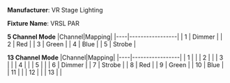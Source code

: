 **Manufacturer**: VR Stage Lighting

**Fixture Name**: VRSL PAR

**5 Channel Mode**
|Channel|Mapping|
|----|-----------------|
| 1  | Dimmer          |
| 2  | Red             |
| 3  | Green           |
| 4  | Blue            |
| 5  | Strobe          |


**13 Channel Mode**
|Channel|Mapping|
|----|-----------------|
| 1  |                 |
| 2  |                 |
| 3  |                 |
| 4  |                 |
| 5  |                 |
| 6  | Dimmer          |
| 7  | Strobe          |
| 8  | Red             |
| 9  | Green           |
| 10 | Blue            |
| 11 |                 |
| 12 |                 |
| 13 |                 |

